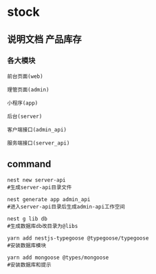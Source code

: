 # stock

## 说明文档 产品库存

### 各大模块

    前台页面(web)

    理管页面(admin)

    小程序(app)

    后台(server)

    客户端接口(admin_api)

    服务端接口(server_api)

## command

    nest new server-api
    #生成server-api目录文件

    nest generate app admin_api
    #进入server-api目录后生成admin-api工作空间

    nest g lib db
    #生成数据库db改目录为@libs

    yarn add nestjs-typegoose @typegoose/typegoose
    #安装数据库模块

    yarn add mongoose @types/mongoose
    #安装数据库和提示
